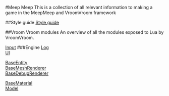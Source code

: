 #Meep Meep
This is a collection of all relevant information to making a game in the MeepMeep and VroomVroom framework

##Style guide
[Style guide](../style_guide.md)

##Vroom Vroom modules
An overview of all the modules exposed to Lua by VroomVroom.

[Input](../doc/vroomVroom/input.md)
###Engine
[Log](../doc/vroomVroom/log.md)  
[UI](../doc/vroomVroom/ui.md)


[BaseEntity](../doc/vroomVroom/entity.md)  
[BaseMeshRenderer](../doc/vroomVroom/meshRenderer.md)  
[BaseDebugRenderer](../doc/vroomVroom/debugRenderer.md)

[BaseMaterial](../doc/vroomVroom/material.md)  
[Model](../doc/vroomVroom/model.md)

###
